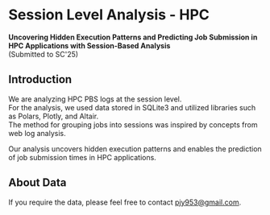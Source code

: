 # Session Level Analysis - HPC
**Uncovering Hidden Execution Patterns and Predicting Job Submission in HPC Applications with Session-Based Analysis**  
(Submitted to SC'25)

## Introduction
We are analyzing HPC PBS logs at the session level.  
For the analysis, we used data stored in SQLite3 and utilized libraries such as Polars, Plotly, and Altair.  
The method for grouping jobs into sessions was inspired by concepts from web log analysis.  
  
Our analysis uncovers hidden execution patterns and enables the prediction of job submission times in HPC applications.

## About Data
If you require the data, please feel free to contact pjy953@gmail.com.  